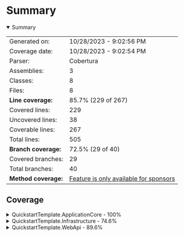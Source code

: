 # Summary
<details open><summary>Summary</summary>

|||
|:---|:---|
| Generated on: | 10/28/2023 - 9:02:56 PM |
| Coverage date: | 10/28/2023 - 9:02:54 PM |
| Parser: | Cobertura |
| Assemblies: | 3 |
| Classes: | 8 |
| Files: | 8 |
| **Line coverage:** | 85.7% (229 of 267) |
| Covered lines: | 229 |
| Uncovered lines: | 38 |
| Coverable lines: | 267 |
| Total lines: | 505 |
| **Branch coverage:** | 72.5% (29 of 40) |
| Covered branches: | 29 |
| Total branches: | 40 |
| **Method coverage:** | [Feature is only available for sponsors](https://reportgenerator.io/pro) |

</details>

## Coverage
<details><summary>QuickstartTemplate.ApplicationCore - 100%</summary>

|**Name**|**Line**|**Branch**|
|:---|---:|---:|
|**QuickstartTemplate.ApplicationCore**|**100%**|****|
|QuickstartTemplate.ApplicationCore.ApplicationCoreSetup|100%||

</details>
<details><summary>QuickstartTemplate.Infrastructure - 74.6%</summary>

|**Name**|**Line**|**Branch**|
|:---|---:|---:|
|**QuickstartTemplate.Infrastructure**|**74.6%**|**73.5%**|
|QuickstartTemplate.Infrastructure.Common.GlobalHttpMessageHandlerBuilderFil<br/>ter|0%||
|QuickstartTemplate.Infrastructure.DbContexts.ProjectDbContext|91.4%|73.5%|
|QuickstartTemplate.Infrastructure.InfrastructureSetup|100%||

</details>
<details><summary>QuickstartTemplate.WebApi - 89.6%</summary>

|**Name**|**Line**|**Branch**|
|:---|---:|---:|
|**QuickstartTemplate.WebApi**|**89.6%**|**66.6%**|
|Program|100%||
|QuickstartTemplate.WebApi.Controllers.WeatherForecastController|0%||
|QuickstartTemplate.WebApi.Startup|98.8%|66.6%|
|QuickstartTemplate.WebApi.WeatherForecast|0%||

</details>
